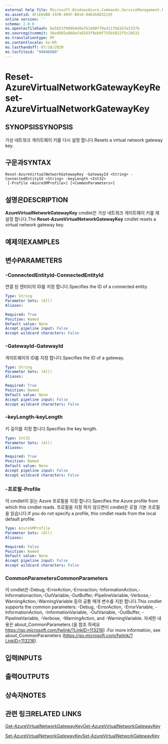 ```yaml
---
external help file: Microsoft.WindowsAzure.Commands.ServiceManagement.Network.dll-Help.xml
ms.assetid: 4F1E69B8-15FB-495F-B910-04E450D3215F
online version: ''
schema: 2.0.0
ms.openlocfilehash: 8a5b53f909b840a761d40f79a311fb61b7e2337b
ms.sourcegitcommit: 56ed085a868afa8263f8eb0f755b5822f5c29532
ms.translationtype: MT
ms.contentlocale: ko-KR
ms.lasthandoff: 07/18/2020
ms.locfileid: "94046088"
---
```

# <span data-ttu-id="e4690-101">Reset-AzureVirtualNetworkGatewayKey</span><span class="sxs-lookup"><span data-stu-id="e4690-101">Reset-AzureVirtualNetworkGatewayKey</span></span>

## <span data-ttu-id="e4690-102">SYNOPSIS</span><span class="sxs-lookup"><span data-stu-id="e4690-102">SYNOPSIS</span></span>
<span data-ttu-id="e4690-103">가상 네트워크 게이트웨이 키를 다시 설정 합니다.</span><span class="sxs-lookup"><span data-stu-id="e4690-103">Resets a virtual network gateway key.</span></span>

## <span data-ttu-id="e4690-104">구문과</span><span class="sxs-lookup"><span data-stu-id="e4690-104">SYNTAX</span></span>

```
Reset-AzureVirtualNetworkGatewayKey -GatewayId <String> -ConnectedEntityId <String> -keyLength <Int32>
 [-Profile <AzureSMProfile>] [<CommonParameters>]
```

## <span data-ttu-id="e4690-105">설명은</span><span class="sxs-lookup"><span data-stu-id="e4690-105">DESCRIPTION</span></span>
<span data-ttu-id="e4690-106">**AzureVirtualNetworkGatewayKey** cmdlet은 가상 네트워크 게이트웨이 키를 재설정 합니다.</span><span class="sxs-lookup"><span data-stu-id="e4690-106">The **Reset-AzureVirtualNetworkGatewayKey** cmdlet resets a virtual network gateway key.</span></span>

## <span data-ttu-id="e4690-107">예제의</span><span class="sxs-lookup"><span data-stu-id="e4690-107">EXAMPLES</span></span>

## <span data-ttu-id="e4690-108">변수</span><span class="sxs-lookup"><span data-stu-id="e4690-108">PARAMETERS</span></span>

### <span data-ttu-id="e4690-109">-ConnectedEntityId</span><span class="sxs-lookup"><span data-stu-id="e4690-109">-ConnectedEntityId</span></span>
<span data-ttu-id="e4690-110">연결 된 엔터티의 ID를 지정 합니다.</span><span class="sxs-lookup"><span data-stu-id="e4690-110">Specifies the ID of a connected entity.</span></span>

```yaml
Type: String
Parameter Sets: (All)
Aliases: 

Required: True
Position: Named
Default value: None
Accept pipeline input: False
Accept wildcard characters: False
```

### <span data-ttu-id="e4690-111">-GatewayId</span><span class="sxs-lookup"><span data-stu-id="e4690-111">-GatewayId</span></span>
<span data-ttu-id="e4690-112">게이트웨이의 ID를 지정 합니다.</span><span class="sxs-lookup"><span data-stu-id="e4690-112">Specifies the ID of a gateway.</span></span>

```yaml
Type: String
Parameter Sets: (All)
Aliases: 

Required: True
Position: Named
Default value: None
Accept pipeline input: False
Accept wildcard characters: False
```

### <span data-ttu-id="e4690-113">-keyLength</span><span class="sxs-lookup"><span data-stu-id="e4690-113">-keyLength</span></span>
<span data-ttu-id="e4690-114">키 길이를 지정 합니다.</span><span class="sxs-lookup"><span data-stu-id="e4690-114">Specifies the key length.</span></span>

```yaml
Type: Int32
Parameter Sets: (All)
Aliases: 

Required: True
Position: Named
Default value: None
Accept pipeline input: False
Accept wildcard characters: False
```

### <span data-ttu-id="e4690-115">-프로필</span><span class="sxs-lookup"><span data-stu-id="e4690-115">-Profile</span></span>
<span data-ttu-id="e4690-116">이 cmdlet이 읽는 Azure 프로필을 지정 합니다.</span><span class="sxs-lookup"><span data-stu-id="e4690-116">Specifies the Azure profile from which this cmdlet reads.</span></span>
<span data-ttu-id="e4690-117">프로필을 지정 하지 않으면이 cmdlet은 로컬 기본 프로필을 읽습니다.</span><span class="sxs-lookup"><span data-stu-id="e4690-117">If you do not specify a profile, this cmdlet reads from the local default profile.</span></span>

```yaml
Type: AzureSMProfile
Parameter Sets: (All)
Aliases: 

Required: False
Position: Named
Default value: None
Accept pipeline input: False
Accept wildcard characters: False
```

### <span data-ttu-id="e4690-118">CommonParameters</span><span class="sxs-lookup"><span data-stu-id="e4690-118">CommonParameters</span></span>
<span data-ttu-id="e4690-119">이 cmdlet은-Debug,-ErrorAction,-Erroraction,-InformationAction,-Informationaction,-OutVariable,-OutBuffer,-PipelineVariable,-Verbose,-WarningAction,-WarningVariable 등의 공통 매개 변수를 지원 합니다.</span><span class="sxs-lookup"><span data-stu-id="e4690-119">This cmdlet supports the common parameters: -Debug, -ErrorAction, -ErrorVariable, -InformationAction, -InformationVariable, -OutVariable, -OutBuffer, -PipelineVariable, -Verbose, -WarningAction, and -WarningVariable.</span></span> <span data-ttu-id="e4690-120">자세한 내용은 about_CommonParameters (을 참조 하세요 https://go.microsoft.com/fwlink/?LinkID=113216) .</span><span class="sxs-lookup"><span data-stu-id="e4690-120">For more information, see about_CommonParameters (https://go.microsoft.com/fwlink/?LinkID=113216).</span></span>

## <span data-ttu-id="e4690-121">입력</span><span class="sxs-lookup"><span data-stu-id="e4690-121">INPUTS</span></span>

## <span data-ttu-id="e4690-122">출력</span><span class="sxs-lookup"><span data-stu-id="e4690-122">OUTPUTS</span></span>

## <span data-ttu-id="e4690-123">상속자</span><span class="sxs-lookup"><span data-stu-id="e4690-123">NOTES</span></span>

## <span data-ttu-id="e4690-124">관련 링크</span><span class="sxs-lookup"><span data-stu-id="e4690-124">RELATED LINKS</span></span>

[<span data-ttu-id="e4690-125">Get-AzureVirtualNetworkGatewayKey</span><span class="sxs-lookup"><span data-stu-id="e4690-125">Get-AzureVirtualNetworkGatewayKey</span></span>](./Get-AzureVirtualNetworkGatewayKey.md)

[<span data-ttu-id="e4690-126">Set-AzureVirtualNetworkGatewayKey</span><span class="sxs-lookup"><span data-stu-id="e4690-126">Set-AzureVirtualNetworkGatewayKey</span></span>](./Set-AzureVirtualNetworkGatewayKey.md)
